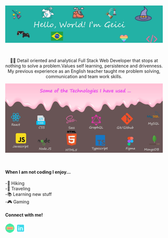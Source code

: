 
![my name and saying hello](https://github.com/geicibarham/geicibarham/blob/main/assets/images/geici.jpg)





<br>

 <p align="center">👩‍💻 Detail oriented and analytical Full Stack Web Developer that stops at nothing to solve a problem.Values self learning, persistence and drivenness. My previous experience as an English teacher taught me problem solving, communication and team work skills. </p>






![imagem technologies I have used ](https://github.com/geicibarham/geicibarham/blob/main/assets/images/technologies.jpg)







<!-- ![Icon](https://user-images.githubusercontent.com/94714070/166166500-682ae543-0b52-471f-b686-c3d278d11b04.png) -->






<br>
<h4> When I am not coding I enjoy...</h4>

-🥾 Hiking <br>
-🚀 Traveling  <br>
-📚 Learning new stuff  <br>
-🎮 Gaming  <br>



<h4> Connect with me! </h4>

[<img height="30px" src="https://github.com/geicibarham/geicibarham/blob/main/assets/images/website.png">](https://geicibarham.github.io/)
[<img height="30px" src="https://github.com/geicibarham/geicibarham/blob/main/assets/images/blue.png">](https://www.linkedin.com/in/geiciane-barham/)

<!--
**geicibarham/geicibarham** is a ✨ ![Uploading Icon.png…]()
_special_ ✨ repository because its `README.md` (this file) appears on your GitHub profile.

Here are some ideas to get you started:

- 🔭 I’m currently working on ...
- 🌱 I’m currently learning ...
- 👯 I’m looking to collaborate on ...
- 🤔 I’m looking for help with ...
- 💬 Ask me about ...
- 📫 How to reach me: ...
- 😄 Pronouns: ...
- ⚡ Fun fact: ...
-->

